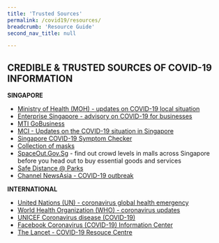 ```yaml
---
title: 'Trusted Sources'
permalink: /covid19/resources/
breadcrumb: 'Resource Guide'
second_nav_title: null

---
```



## CREDIBLE & TRUSTED SOURCES OF COVID-19 INFORMATION



**SINGAPORE**

- [Ministry of Health (MOH) - updates on COVID-19 local situation](https://www.moh.gov.sg/covid-19)
- [Enterprise Singapore - advisory on COVID-19 for businesses](https://www.enterprisesg.gov.sg/covid-19)
- [MTI GoBusiness](https://www.gobusiness.gov.sg/covid/?src=home_quicklinks)
- [MCI - Updates on the COVID-19 situation in Singapore](https://www.gov.sg/features/covid-19)
- [Singapore COVID-19 Symptom Checker](https://www.sgcovidcheck.com/)
- [Collection of masks](https://www.maskgowhere.gov.sg/)
- [SpaceOut.Gov.Sg](https://www.spaceout.gov.sg/) - find out crowd levels in malls across Singapore before you head out to buy essential goods and services
- [Safe Distance @ Parks](https://safedistparks.nparks.gov.sg/) 
- [Channel NewsAsia - COVID-19 outbreak](https://www.channelnewsasia.com/news/topics/coronavirus-covid-19)



**INTERNATIONAL**

- [United Nations (UN) - coronavirus global health emergency](https://www.un.org/en/coronavirus)
- [World Health Organization (WHO) - coronavirus updates](https://www.who.int/emergencies/diseases/novel-coronavirus-2019)
- [UNICEF Coronavirus disease (COVID-19)](https://www.facebook.com/coronavirus_info/?page_source=search)  
- [Facebook Coronavirus (COVID-19) Information Center](https://www.facebook.com/coronavirus_info/?page_source=search)
- [The Lancet - COVID-19 Resouce Centre](https://www.thelancet.com/coronavirus)